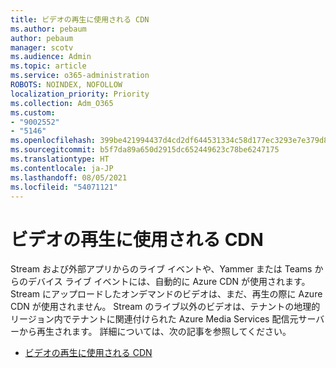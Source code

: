 ```yaml
---
title: ビデオの再生に使用される CDN
ms.author: pebaum
author: pebaum
manager: scotv
ms.audience: Admin
ms.topic: article
ms.service: o365-administration
ROBOTS: NOINDEX, NOFOLLOW
localization_priority: Priority
ms.collection: Adm_O365
ms.custom:
- "9002552"
- "5146"
ms.openlocfilehash: 399be421994437d4cd2df644531334c58d177ec3293e7e379d84cd8326823a63
ms.sourcegitcommit: b5f7da89a650d2915dc652449623c78be6247175
ms.translationtype: HT
ms.contentlocale: ja-JP
ms.lasthandoff: 08/05/2021
ms.locfileid: "54071121"
---
```

# <a name="cdn-used-for-video-playback"></a>ビデオの再生に使用される CDN

Stream および外部アプリからのライブ イベントや、Yammer または Teams からのデバイス ライブ イベントには、自動的に Azure CDN が使用されます。 Stream にアップロードしたオンデマンドのビデオは、まだ、再生の際に Azure CDN が使用されません。 Stream のライブ以外のビデオは、テナントの地理的リージョン内でテナントに関連付けられた Azure Media Services 配信元サーバーから再生されます。 詳細については、次の記事を参照してください。

- [ビデオの再生に使用される CDN](https://docs.microsoft.com/stream/network-overview#cdn-used-for-video-playback)
